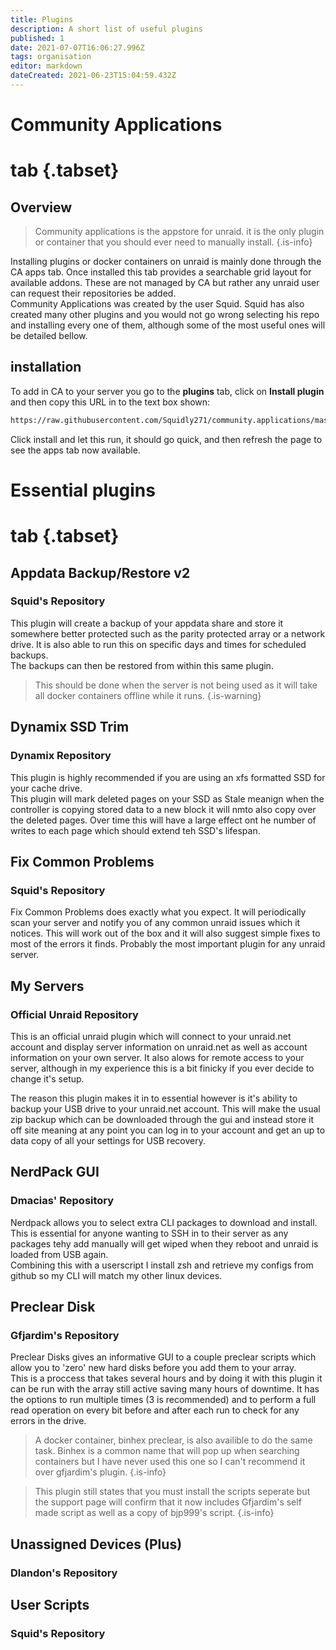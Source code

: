 ```yaml
---
title: Plugins
description: A short list of useful plugins
published: 1
date: 2021-07-07T16:06:27.996Z
tags: organisation
editor: markdown
dateCreated: 2021-06-23T15:04:59.432Z
---
```


# Community Applications

# tab {.tabset}

## Overview

> Community applications is the appstore for unraid. it is the only plugin or container that you should ever need to manually install.
{.is-info}

Installing plugins or docker containers on unraid is mainly done through the CA apps tab. Once installed this tab provides a searchable grid layout for available addons. These are not managed by CA but rather any unraid user can request their repositories be added.  
Community Applications was created by the user Squid. Squid has also created many other plugins and you would not go wrong selecting his repo and installing every one of them, although some of the most useful ones will be detailed bellow.

## installation

To add in CA to your server you go to the **plugins** tab, click on **Install plugin** and then copy this URL in to the text box shown:

```txt
https://raw.githubusercontent.com/Squidly271/community.applications/master/plugins/community.applications.plg
```

Click install and let this run, it should go quick, and then refresh the page to see the apps tab now available.

# Essential plugins

# tab {.tabset}

## Appdata Backup/Restore v2

### Squid's Repository

This plugin will create a backup of your appdata share and store it somewhere better protected such as the parity protected array or a network drive. It is also able to run this on specific days and times for scheduled backups.  
The backups can then be restored from within this same plugin.
>This should be done when the server is not being used as it will take all docker containers offline while it runs.
{.is-warning}

## Dynamix SSD Trim

### Dynamix Repository

This plugin is highly recommended if you are using an xfs formatted SSD for your cache drive.  
This plugin will mark deleted pages on your SSD as Stale meanign when the controller is copying stored data to a new block it will nmto also copy over the deleted pages. Over time this will have a large effect ont he number of writes to each page which should extend teh SSD's lifespan.

## Fix Common Problems

### Squid's Repository

Fix Common Problems does exactly what you expect. It will periodically scan your server and notify you of any common unraid issues which it notices. This will work out of the box and it will also suggest simple fixes to most of the errors it finds. Probably the most important plugin for any unraid server.

## My Servers

### Official Unraid Repository

This is an official unraid plugin which will connect to your unraid.net account and display server information on unraid.net as well as account information on your own server. It also alows for remote access to your server, although in my experience this is a bit finicky if you ever decide to change it's setup.

The reason this plugin makes it in to essential however is it's ability to backup your USB drive to your unraid.net account. This will make the usual zip backup which can be downloaded through the gui and instead store it off site meaning at any point you can log in to your account and get an up to data copy of all your settings for USB recovery.

## NerdPack GUI

### Dmacias' Repository

Nerdpack allows you to select extra CLI packages to download and install. This is essential for anyone wanting to SSH in to their server as any packages tehy add manually will get wiped when they reboot and unraid is loaded from USB again.  
Combining this with a userscript I install zsh and retrieve my configs from github so my CLI will match my other linux devices.

## Preclear Disk

### Gfjardim's Repository

Preclear Disks gives an informative GUI to a couple preclear scripts which allow you to 'zero' new hard disks before you add them to your array.  
This is a proccess that takes several hours and by doing it with this plugin it can be run with the array still active saving many hours of downtime. It has the options to run multiple times (3 is recommended) and to perform a full read operation on every bit before and after each run to check for any errors in the drive.

> A docker container, binhex preclear, is also availible to do the same task. Binhex is a common name that will pop up when searching containers but I have never used this one so I can't recommend it over gfjardim's plugin.
{.is-info}

> This plugin still states that you must install the scripts seperate but the support page will confirm that it now includes Gfjardim's self made script as well as a copy of bjp999's script.
{.is-info}

## Unassigned Devices (Plus)

### Dlandon's Repository

## User Scripts

### Squid's Repository
